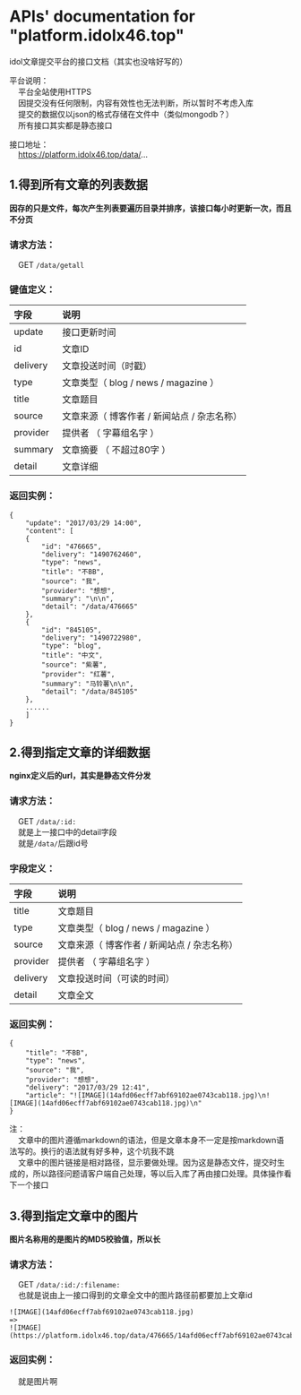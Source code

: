 # APIs' documentation for "platform.idolx46.top"  
idol文章提交平台的接口文档（其实也没啥好写的）  
  
平台说明：  
&nbsp;&nbsp;&nbsp;&nbsp;平台全站使用HTTPS  
&nbsp;&nbsp;&nbsp;&nbsp;因提交没有任何限制，内容有效性也无法判断，所以暂时不考虑入库  
&nbsp;&nbsp;&nbsp;&nbsp;提交的数据仅以json的格式存储在文件中（类似mongodb？）  
&nbsp;&nbsp;&nbsp;&nbsp;所有接口其实都是静态接口  
  
接口地址：  
&nbsp;&nbsp;&nbsp;&nbsp;https://platform.idolx46.top/data/...


##  1.得到所有文章的列表数据  
**因存的只是文件，每次产生列表要遍历目录并排序，该接口每小时更新一次，而且不分页**  
  
### 请求方法：  
&nbsp;&nbsp;&nbsp;&nbsp;GET	`/data/getall`
  
### 键值定义：  
| 字段        | 说明   |
| :--------   | :---------------  |
| update   | 接口更新时间   |
| id   | 文章ID   |
| delivery   | 文章投送时间（时戳）   | 
| type   | 文章类型（ blog / news / magazine ）   |
| title   | 文章题目   |
| source   | 文章来源（ 博客作者 / 新闻站点 / 杂志名称）   |
| provider   | 提供者 （ 字幕组名字 ）   |
| summary   | 文章摘要 （ 不超过80字 ）   |
| detail   | 文章详细   |
  
### 返回实例：  
```
{
	"update": "2017/03/29 14:00",	
	"content": [
	{
		"id": "476665",
		"delivery": "1490762460",
		"type": "news",
		"title": "不BB",
		"source": "我",
		"provider": "想想",
		"summary": "\n\n",
		"detail": "/data/476665"
	},
	{
		"id": "845105",
		"delivery": "1490722980",
		"type": "blog",
		"title": "中文",
		"source": "紫薯",
		"provider": "红薯",
		"summary": "马铃薯\n\n",
		"detail": "/data/845105"
	},
	......
	]
}
```

##  2.得到指定文章的详细数据  
**nginx定义后的url，其实是静态文件分发**   
  
### 请求方法：  
&nbsp;&nbsp;&nbsp;&nbsp;GET	`/data/:id:`  
&nbsp;&nbsp;&nbsp;&nbsp;就是上一接口中的detail字段  
&nbsp;&nbsp;&nbsp;&nbsp;就是`/data/`后跟id号  
  
### 字段定义：  

| 字段        | 说明   |
| :--------   | :---------------  |
| title   | 文章题目   |
| type   | 文章类型（ blog / news / magazine ）   |
| source   | 文章来源（ 博客作者 / 新闻站点 / 杂志名称）   |
| provider   | 提供者 （ 字幕组名字 ）   |
| delivery   | 文章投送时间（可读的时间）   | 
| detail   | 文章全文   |
  
### 返回实例：  
```
{
	"title": "不BB",
	"type": "news",
	"source": "我",
	"provider": "想想",
	"delivery": "2017/03/29 12:41",
	"article": "![IMAGE](14afd06ecff7abf69102ae0743cab118.jpg)\n![IMAGE](14afd06ecff7abf69102ae0743cab118.jpg)\n"
}
```
  
注：  
&nbsp;&nbsp;&nbsp;&nbsp;文章中的图片遵循markdown的语法，但是文章本身不一定是按markdown语法写的。换行的语法就有好多种，这个坑我不跳  
&nbsp;&nbsp;&nbsp;&nbsp;文章中的图片链接是相对路径，显示要做处理。因为这是静态文件，提交时生成的，所以路径问题请客户端自己处理，等以后入库了再由接口处理。具体操作看下一个接口  

##  3.得到指定文章中的图片  
**图片名称用的是图片的MD5校验值，所以长**  
  
### 请求方法：  
&nbsp;&nbsp;&nbsp;&nbsp;GET	`/data/:id:/:filename:`  
&nbsp;&nbsp;&nbsp;&nbsp;也就是说由上一接口得到的文章全文中的图片路径前都要加上文章id  

	![IMAGE](14afd06ecff7abf69102ae0743cab118.jpg)  
	=> 
	![IMAGE](https://platform.idolx46.top/data/476665/14afd06ecff7abf69102ae0743cab118.jpg) 
  
### 返回实例：  
&nbsp;&nbsp;&nbsp;&nbsp;就是图片啊